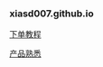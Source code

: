 ### xiasd007.github.io
[下单教程](https://docs.qq.com/doc/DSG56d1pHWVB3b09p)

[产品熟悉](https://docs.qq.com/doc/DSFRBY01Lak93eFNp"下这几款产品")

